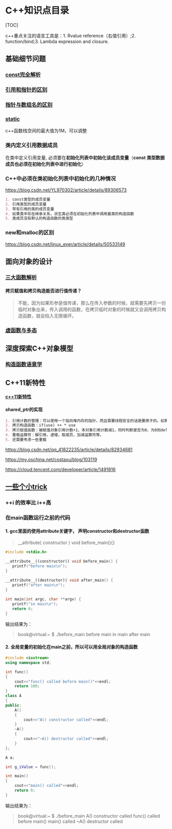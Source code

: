# C++知识点目录

[TOC]

c++重点关注的语言工具是：1. Rvalue reference（右值引用）;2. function/bind;3. Lambda expression and closure.

## 基础细节问题

###  [const完全解析](const.md)
### [引用和指针的区别](引用和指针的区别.md)
### [指针与数组名的区别](指针与数组名的区别.md)

### [static](static.md)

c++函数栈空间的最大值为1M，可以调整

### 类内定义引用数据成员

 在类中定义引用变量, 必须要在**初始化列表中初始化该成员变量**（**const 类型数据成员也必须在初始化列表中进行初始化**） 

### C++中必须在类初始化列表中初始化的几种情况

 https://blog.csdn.net/YL970302/article/details/89306573 

```markdown
1. const类型的成员变量
2. 引用类型的成员变量
3. 带有引用的类的成员变量
4. 如果类中存在继承关系，派生类必须在初始化列表中调用基类的构造函数
5. 类成员没有默认的构造函数的类类型
```

### new和malloc的区别

 https://blog.csdn.net/linux_ever/article/details/50533149 

## 面向对象的设计

### [三大函数解析](拷贝构造函数.md)

#### 拷贝赋值和拷贝构造能否进行值传递？

> 不能，因为如果形参是值传递，那么在传入参数的时候，就需要先拷贝一份临时对象出来，传入调用的函数，在拷贝临时对象的时候就又会调用拷贝构造函数，就会陷入无限循环。

### [虚函数与多态](虚函数与多态.md)



## 深度探索C++对象模型

### [构造函数语意学](深度探索C++之构造函数语意学.md)



## C++11新特性

#### [c++11新特性](D:\A_目标！！！\笔记\C++\C++11新特性.md)

#### shared_ptr的实现

```markdown
1. 引用计数的管理：可以使用一个指向堆内存的指针，而且需要线程安全的话是要原子的。如果发生一次拷贝构造，引用计数加1，发生一次析构，引用计数减1.拷贝的时候只是浅拷贝，只复制了指针。
2. 拷贝构造函数：if(use) ++ * use
3. 拷贝赋值函数：被赋值对象引用计数+1，本对象引用计数减1，同时判断是否为0，为0则delete
4. 重载运算符：解引用，递增，取成员，加减运算符等。
5. 还需要考虑一些重载
```

 https://blog.csdn.net/qq_41822235/article/details/82934681 

 https://my.oschina.net/costaxu/blog/103119 

 https://cloud.tencent.com/developer/article/1491816 

## [一些个小trick](trick.md)

### ++i 的效率比 i++高

### 在main函数运行之前的代码

#### 1. gcc里面的使用attribute关键字， 声明constructor和destructor函数 

>  __attribute( constructor ) void before_main(){} 

```cpp
#include <stdio.h> 

__attribute__((constructor)) void before_main() { 
   printf("before main\n"); 
} 

__attribute__((destructor)) void after_main() { 
   printf("after main\n"); 
} 
  
int main(int argc, char **argv) { 
   printf("in main\n"); 
   return 0; 
}
```

输出结果为：

> book@virtual:~ $ ./before_main 
> before main
> in main
> after main

#### 2. 全局变量的初始化在main之前，所以可以用全局对象的构造函数

```cpp
#include <iostream>
using namespace std;

int func()
{
	cout<<"func() called before main()"<<endl;
	return 100;
}
class A
{
public:
	A()
	{
		cout<<"A() constructor called"<<endl;
	}
	~A()
	{
		cout<<"~A() destructor called"<<endl;
	}
};

A a;

int g_iValue = func();

int main()
{
	cout<<"main() called"<<endl;
	return 0;
}
```

输出结果为：

> book@virtual:~ $ ./before_main 
> A() constructor called
> func() called before main()
> main() called
> ~A() destructor called

